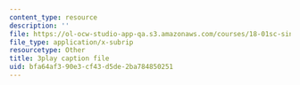 ```yaml
---
content_type: resource
description: ''
file: https://ol-ocw-studio-app-qa.s3.amazonaws.com/courses/18-01sc-single-variable-calculus-fall-2010/bfa64af390e3cf43d5de2ba784850251_d484GRz9zjY.srt
file_type: application/x-subrip
resourcetype: Other
title: 3play caption file
uid: bfa64af3-90e3-cf43-d5de-2ba784850251
---
```

